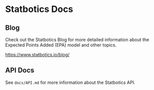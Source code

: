 # Statbotics Docs

## Blog

Check out the Statbotics Blog for more detailed information about the Expected Points Added (EPA) model and other topics.

https://www.statbotics.io/blog/

## API Docs

See `docs/API.md` for more information about the Statbotics API.
